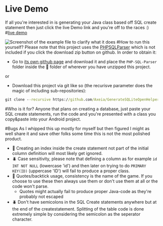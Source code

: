 # Live Demo
If all you're interested in is generating your Java class based off SQL create statement then just click the live Demo link and you're off to the races :)
#[live demo](http://monsterhunters.duckdns.org:9998/example.php)

![Screenshot of the example file to clarify what it does](https://puu.sh/upZn7/8cdc74509c.png)
#How to run this yourself?
Please note that this project uses the [PHPSQLParser](https://github.com/greenlion/PHP-SQL-Parser) which is not included if you click the download zip button on github.
In order to obtain it:
* Go to [its own github page](https://github.com/greenlion/PHP-SQL-Parser) and download it and place the `PHP-SQL-Parser` folder inside the  :file_folder: folder of wherever you have unzipped this project.

or
* Download this project via git like so (the recurisve parameter does the magic of including sub-repositories): 
```cmd
git clone --recursive https://github.com/Axeia/GenerateSQLiteOpenHelper
```

#Who is it for?
Anyone that plans on creating a database, just paste your SQL create statements, run the code and you're presented with a class you copy&paste into your Android project.

#Bugs 
As I whipped this up mostly for myself but then figured I might as well share it and save other folks some time this is not the most polished product.
* :bug: Creating an index inside the create statement not part of the initial column definition will most likely get ignored.
* :beetle: Case sensitivity, please note that defining a column as for example `id INT NOT NULL` (lowercase 'id') and then later on trying to do `PRIMARY KEY(ID)` (uppercase 'ID') will fail to produce a proper class.
* :bug: Quotes/backtick usage, consistency is the name of the game. If you choose to use these then always use them or don't use them at all or the code won't parse.
  * Quotes might actually fail to produce proper Java-code as they're probably not escaped
* :beetle: Don't have semicolons in the SQL Create statements anywhere but at the end of the createstatement. Splitting of the table code is done extremely simple by considering the semicolon as the seperator character. 
